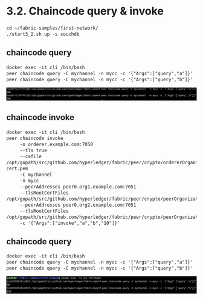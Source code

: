 # 3.2. Chaincode query & invoke
```shell
cd ~/fabric-samples/first-network/
./start3_2.sh up -s couchdb
```

## chaincode query
```shell
docker exec -it cli /bin/bash
peer chaincode query -C mychannel -n mycc -c '{"Args":["query","a"]}'
peer chaincode query -C mychannel -n mycc -c '{"Args":["query","b"]}'
```
![query result](https://github.com/skblockedu/edu19/blob/master/images/query1.png)


## chaincode invoke
```shell
docker exec -it cli /bin/bash
peer chaincode invoke 
     -o orderer.example.com:7050 
     --tls true 
     --cafile /opt/gopath/src/github.com/hyperledger/fabric/peer/crypto/ordererOrganizations/example.com/orderers/orderer.example.com/msp/tlscacerts/tlsca.example.com-cert.pem 
     -C mychannel 
     -n mycc 
     --peerAddresses peer0.org1.example.com:7051 
     --tlsRootCertFiles /opt/gopath/src/github.com/hyperledger/fabric/peer/crypto/peerOrganizations/org1.example.com/peers/peer0.org1.example.com/tls/ca.crt 
     --peerAddresses peer0.org2.example.com:7051 
     --tlsRootCertFiles /opt/gopath/src/github.com/hyperledger/fabric/peer/crypto/peerOrganizations/org2.example.com/peers/peer0.org2.example.com/tls/ca.crt 
     -c '{"Args":["invoke","a","b","10"]}'
```

## chaincode query
```shell
docker exec -it cli /bin/bash
peer chaincode query -C mychannel -n mycc -c '{"Args":["query","a"]}'
peer chaincode query -C mychannel -n mycc -c '{"Args":["query","b"]}'
```
![query result](https://github.com/skblockedu/edu19/blob/master/images/query2.png)




